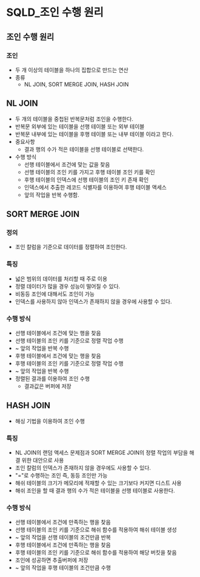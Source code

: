 # SQLD_조인 수행 원리

## 조인 수행 원리

### 조인

- 두 개 이상의 테이블을 하나의 집합으로 만드는 연산
- 종류
  - NL JOIN, SORT MERGE JOIN, HASH JOIN



## NL JOIN

- 두 개의 테이블을 중첩된 반복문처럼 조인을 수행한다.
- 반복문 외부에 있는 테이블을 선행 테이블 또는 외부 테이블
- 반복문 내부에 있는 테이블을 후행 테이블 또는 내부 테이블 이라고 한다.
- 중요사항
  - 결과 행의 수가 적은 테이블을 선행 테이블로 선택한다.
- 수행 방식
  - 선행 테이블에서 조건에 맞는 값을 찾음
  - 선행 테이블의 조인 키를 가지고 후행 테이블 조인 키를 확인
  - 후행 테이블의 인덱스에 선행 테이블의 조인 키 존재 확인
  - 인덱스에서 추출한 레코드 식별자를 이용하여 후행 테이블 액세스
  - 앞의 작업을 반복 수행함.



## SORT MERGE JOIN

### 정의

- 조인 칼럼을 기준으로 데이터를 정렬하여 조인한다.



### 특징

- 넓은 범위의 데이터를 처리할 때 주로 이용
- 정렬 데이터가 많을 경우 성능이 떨어질 수 있다.
- 비동등 조인에 대해서도 조인이 가능
- 인덱스를 사용하지 않아 인덱스가 존재하지 않을 경우에 사용할 수 있다.



### 수행 방식

- 선행 테이블에서 조건에 맞는 행을 찾음
- 선행 테이블의 조인 키를 기준으로 정렬 작업 수행
- ~ 앞의 작업을 반복 수행
- 후행 테이블에서 조건에 맞는 행을 찾음
- 후행 테이블의 조인 키를 기준으로 정렬 작업 수행
- ~ 앞의 작업을 반복 수행
- 정렬된 결과를 이용하여 조인 수행
  - 결과값은 버퍼에 저장



## HASH JOIN

- 해싱 기법을 이용하여 조인 수행



### 특징

- NL JOIN의 랜덤 액세스 문제점과 SORT MERGE JOIN의 정렬 작업의 부담을 해결 위한 대안으로 사용
- 조인 칼럼의 인덱스가 존재하지 않을 경우에도 사용할 수 있다.
- "="로 수행하는 조인 즉, 동등 조인만 가능
- 해쉬 테이블의 크기가 메모리에 적재할 수 있는 크기보다 커지면 디스트 사용
- 해쉬 조인을 할 때 결과 행의 수가 적은 테이블을 선행 테이블로 사용한다.



### 수행 방식

- 선행 테이블에서 조건에 만족하는 행을 찾음
- 선행 테이블의 조인 키를 기준으로 해쉬 함수를 적용하여 해쉬 테이블 생성
- ~ 앞의 작업을 선행 테이블의 조건만큼 반복
- 후행 테이블에서 조건에 만족하는 행을 찾음
- 후행 테이블의 조인 키를 기준으로 해쉬 함수를 적용하여 해당 버킷을 찾음
- 조인에 성공하면 추출버퍼에 저장
- ~ 앞의 작업을 후행 테이블의 조건만큼 수행



